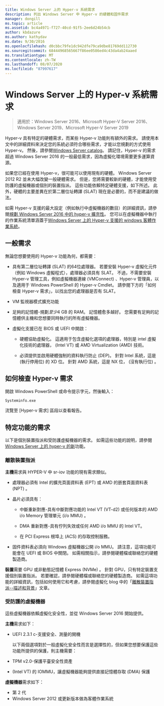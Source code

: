 ```yaml
---
title: Windows Server 上的 Hyper-v 系統需求
description: 列出 Windows Server 中 Hyper-v 的硬體和固件需求
manager: dongill
ms.topic: article
ms.assetid: bc4a4971-f727-40cd-91f5-2ee6d24b54cb
author: kbdazure
ms.author: kathydav
ms.date: 9/30/2016
ms.openlocfilehash: d0cbbc79fe1dc942dfe79ca9dbe81769dd112730
ms.sourcegitcommit: 68444968565667f86ee0586ed4c43da4ab24aaed
ms.translationtype: MT
ms.contentlocale: zh-TW
ms.lasthandoff: 08/07/2020
ms.locfileid: "87997617"
---
```

# <a name="system-requirements-for-hyper-v-on-windows-server"></a>Windows Server 上的 Hyper-v 系統需求

>適用於：Windows Server 2016、Microsoft Hyper-V Server 2016、Windows Server 2019、Microsoft Hyper-V Server 2019

Hyper-v 具有特定的硬體需求，而某些 Hyper-v 功能則有額外的需求。 請使用本文中的詳細資料來決定您的系統必須符合哪些需求，才能以您規劃的方式使用 Hyper-v。 然後，請參閱[Windows Server catalog](https://www.windowsservercatalog.com/)。 請記住，Hyper-v 的需求超過 Windows Server 2016 的一般最低需求，因為虛擬化環境需要更多運算資源。

如果您已經在使用 Hyper-v，很可能可以使用現有的硬體。 Windows Server 2012 R2 並未大幅改變一般硬體需求。  但是，您將需要較新的硬體，才能使用受防護的虛擬機器或個別的裝置指派。 這些功能依賴特定硬體支援，如下所述。 此外，硬體的主要差異在於第二層位址轉譯 (SLAT) 現在是必要的，而不是建議的做法。

如需 Hyper-v 支援的最大設定（例如執行中虛擬機器的數目）的詳細資訊，請參閱[規劃 Windows Server 2016 中的 hyper-v 擴充性](./plan/plan-hyper-v-scalability-in-windows-server.md)。 您可以在虛擬機器中執行的作業系統清單涵蓋于[Windows Server 上的 Hyper-v 支援的 windows 客體作業系統](Supported-Windows-guest-operating-systems-for-Hyper-V-on-Windows.md)。

## <a name="general-requirements"></a>一般需求

無論您想要使用的 Hyper-v 功能為何，都需要：

- 具有第二層位址轉譯 (SLAT) 的64位處理器。 若要安裝 Hyper-v 虛擬化元件（例如 Windows 虛擬程式），處理器必須具有 SLAT。 不過，不需要安裝 Hyper-v 管理工具，例如虛擬機器連線 (VMConnect) 、Hyper-v 管理員，以及適用于 Windows PowerShell 的 Hyper-v Cmdlet。 請參閱下方的「如何檢查 Hyper-v 需求」，以找出您的處理器是否有 SLAT。

- VM 監視器模式擴充功能

- 足夠的記憶體-規劃*至少*4 GB 的 RAM。 記憶體愈多越好。 您需要有足夠的記憶體供主機和您想要同時執行的所有虛擬機器。

- 虛擬化支援已在 BIOS 或 UEFI 中開啟：

  - 硬體協助虛擬化。 這適用于包含虛擬化選項的處理器，特別是 intel 虛擬化技術的處理器， (Intel VT) 或 AMD Virtualization (AMD) 技術。

  - 必須提供並啟用硬體強制的資料執行防止 (DEP)。 針對 Intel 系統，這是 (執行停用位) 的 XD 位。 針對 AMD 系統，這是 NX 位， (沒有執行位) 。

## <a name="how-to-check-for-hyper-v-requirements"></a>如何檢查 Hyper-v 需求

開啟 Windows PowerShell 或命令提示字元，然後輸入：

```cmd
Systeminfo.exe
```

流覽至 [Hyper-v 需求] 區段以查看報告。

## <a name="requirements-for-specific-features"></a>特定功能的需求

以下是個別裝置指派和受防護虛擬機器的需求。 如需這些功能的說明，請參閱[Windows Server 上的 hyper-v 的新](What-s-new-in-Hyper-V-on-Windows.md)功能。

### <a name="discrete-device-assignment"></a>離散裝置指派

**主機**需求與 HYPER-V 中 sr-iov 功能的現有需求類似。

- 處理器必須有 Intel 的擴充頁面資料表 (EPT) 或 AMD 的嵌套頁面資料表 (NPT) 。

- 晶片必須具有：

  - 中斷重新對應-具有中斷對應功能的 Intel VT (VT-d2) 或任何版本的 AMD i/o Memory 管理單元 (i/o MMU) 。

  - DMA 重新對應-具有佇列失效或任何 AMD i/o MMU 的 Intel VT。

  - 在 PCI Express 根埠上 (ACS) 的存取控制服務。

- 固件資料表必須向 Windows 虛擬機器公開 i/o MMU。 請注意，這項功能可能會在 UEFI 或 BIOS 中關閉。 如需相關指示，請參閱硬體檔或聯絡您的硬體製造商。

**裝置**需要 GPU 或非動態記憶體 Express (NVMe) 。 針對 GPU，只有特定裝置支援個別裝置指派。 若要確認，請參閱硬體檔或聯絡您的硬體製造商。 如需這項功能的詳細資訊，包括如何使用它和考慮，請參閱虛擬化 blog 中的「[離散裝置指派--描述和背景](https://blogs.technet.com/b/virtualization/archive/2015/11/19/discrete-device-assignment.aspx)」文章。

### <a name="shielded-virtual-machines"></a>受防護的虛擬機器

這些虛擬機器依賴虛擬化安全性，並從 Windows Server 2016 開始提供。

**主機**需求如下：

- UEFI 2.3.1 c-支援安全、測量的開機

  以下兩個選項對於一般虛擬化安全性而言是選擇性的，但如果您想要保護這些功能所提供的保護，則主機需要：

- TPM v2.0-保護平臺安全性資產
-  (Intel VT) 的 IOMMU，讓虛擬機器能夠提供直接記憶體存取 (DMA) 保護

**虛擬機器**需求如下：

- 第 2 代
- Windows Server 2012 或更新版本做為客體作業系統